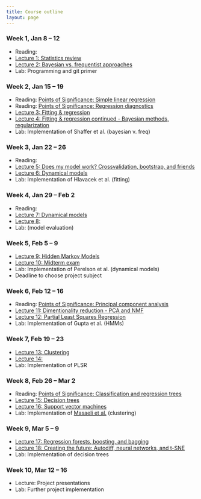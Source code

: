 ```yaml
---
title: Course outline
layout: page
---
```


### Week 1, Jan 8 – 12

- Reading: 
- [Lecture 1: Statistics review](https://bioe-ml-w18.github.io/prog-class/Wk1-Lecture1.pdf)
- [Lecture 2: Bayesian vs. frequentist approaches](https://bioe-ml-w18.github.io/prog-class/Wk1-Lecture2.pdf)
- Lab: Programming and git primer

### Week 2, Jan 15 – 19

- Reading: [Points of Significance: Simple linear regression](http://www.nature.com/nmeth/journal/v12/n11/full/nmeth.3627.html)
- Reading: [Points of Significance: Regression diagnostics](https://www.nature.com/nmeth/journal/v13/n5/abs/nmeth.3854.html)
- [Lecture 3: Fitting & regression](https://bioe-ml-w18.github.io/prog-class/Wk2-Lecture3.pdf)
- [Lecture 4: Fitting & regression continued - Bayesian methods, regularization](https://bioe-ml-w18.github.io/prog-class/Wk2-Lecture4.pdf)
- Lab: Implementation of Shaffer et al. (bayesian v. freq)

<!-- MLR? //-->

### Week 3, Jan 22 – 26

- Reading: 
- [Lecture 5: Does my model work? Crossvalidation, bootstrap, and friends](https://bioe-ml-w18.github.io/prog-class/Wk3-Lecture5.pdf)
- [Lecture 6: Dynamical models](https://bioe-ml-w18.github.io/prog-class/Wk3-Lecture6.pdf)
- Lab: Implementation of Hlavacek et al. (fitting)

### Week 4, Jan 29 – Feb 2

- Reading: 
- [Lecture 7: Dynamical models](https://bioe-ml-w18.github.io/prog-class/Wk4-Lecture7.pdf)
- [Lecture 8: ](https://bioe-ml-w18.github.io/prog-class/Wk4-Lecture8.pdf)
- Lab: (model evaluation)

### Week 5, Feb 5 – 9

- [Lecture 9: Hidden Markov Models](https://bioe-ml-w18.github.io/prog-class/Wk5-Lecture09.pdf)
- [Lecture 10: Midterm exam](https://bioe-ml-w18.github.io/prog-class/Wk5-Lecture10.pdf)
- Lab: Implementation of Perelson et al. (dynamical models)
- Deadline to choose project subject

### Week 6, Feb 12 – 16

- Reading: [Points of Significance: Principal component analysis](https://www.nature.com/nmeth/journal/v14/n7/full/nmeth.4346.html)
- [Lecture 11: Dimentionality reduction - PCA and NMF](https://bioe-ml-w18.github.io/prog-class/Wk6-Lecture11.pdf)
- [Lecture 12: Partial Least Squares Regression](https://bioe-ml-w18.github.io/prog-class/Wk6-Lecture12.pdf)
- Lab: Implementation of Gupta et al. (HMMs)

### Week 7, Feb 19 – 23

- [Lecture 13: Clustering](https://bioe-ml-w18.github.io/prog-class/Wk7-Lecture13.pdf)
- [Lecture 14: ](https://bioe-ml-w18.github.io/prog-class/Wk7-Lecture14.pdf)
- Lab: Implementation of PLSR

### Week 8, Feb 26 – Mar 2

- Reading: [Points of Significance: Classification and regression trees](https://www.nature.com/nmeth/journal/v14/n8/full/nmeth.4370.html)
- [Lecture 15: Decision trees](https://bioe-ml-w18.github.io/prog-class/Wk8-Lecture15.pdf)
- [Lecture 16: Support vector machines](https://bioe-ml-w18.github.io/prog-class/Wk8-Lecture16.pdf)
- Lab: Implementation of [Masaeli et al.](https://www.nature.com/articles/srep37863) (clustering)

### Week 9, Mar 5 – 9

- [Lecture 17: Regression forests, boosting, and bagging](https://bioe-ml-w18.github.io/prog-class/Wk9-Lecture17.pdf)
- [Lecture 18: Creating the future: Autodiff, neural networks, and t-SNE](https://bioe-ml-w18.github.io/prog-class/Wk9-Lecture18.pdf)
- Lab: Implementation of decision trees

### Week 10, Mar 12 – 16

- Lecture: Project presentations
- Lab: Further project implementation